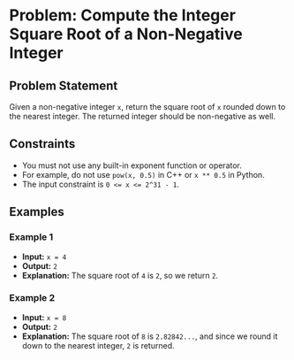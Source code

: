# Problem: Compute the Integer Square Root of a Non-Negative Integer

## Problem Statement
Given a non-negative integer `x`, return the square root of `x` rounded down to the nearest integer. The returned integer should be non-negative as well.

## Constraints
- You must not use any built-in exponent function or operator.
- For example, do not use `pow(x, 0.5)` in C++ or `x ** 0.5` in Python.
- The input constraint is `0 <= x <= 2^31 - 1`.

## Examples
### Example 1
- **Input:** `x = 4`
- **Output:** `2`
- **Explanation:** The square root of `4` is `2`, so we return `2`.

### Example 2
- **Input:** `x = 8`
- **Output:** `2`
- **Explanation:** The square root of `8` is `2.82842...`, and since we round it down to the nearest integer, `2` is returned.
